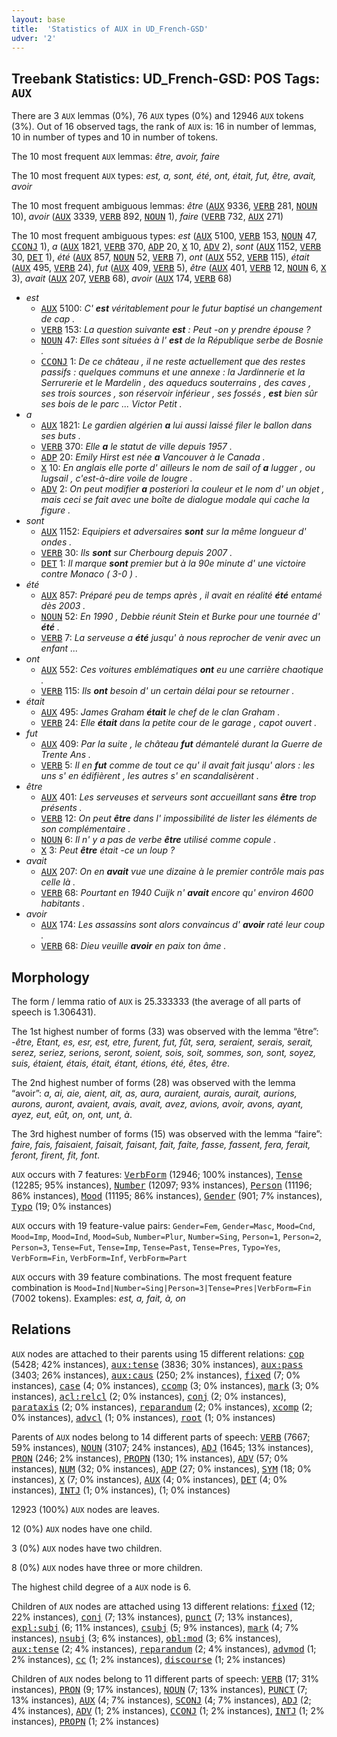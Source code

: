 ```yaml
---
layout: base
title:  'Statistics of AUX in UD_French-GSD'
udver: '2'
---
```


## Treebank Statistics: UD_French-GSD: POS Tags: `AUX`

There are 3 `AUX` lemmas (0%), 76 `AUX` types (0%) and 12946 `AUX` tokens (3%).
Out of 16 observed tags, the rank of `AUX` is: 16 in number of lemmas, 10 in number of types and 10 in number of tokens.

The 10 most frequent `AUX` lemmas: <em>être, avoir, faire</em>

The 10 most frequent `AUX` types:  <em>est, a, sont, été, ont, était, fut, être, avait, avoir</em>

The 10 most frequent ambiguous lemmas: <em>être</em> (<tt><a href="fr_gsd-pos-AUX.html">AUX</a></tt> 9336, <tt><a href="fr_gsd-pos-VERB.html">VERB</a></tt> 281, <tt><a href="fr_gsd-pos-NOUN.html">NOUN</a></tt> 10), <em>avoir</em> (<tt><a href="fr_gsd-pos-AUX.html">AUX</a></tt> 3339, <tt><a href="fr_gsd-pos-VERB.html">VERB</a></tt> 892, <tt><a href="fr_gsd-pos-NOUN.html">NOUN</a></tt> 1), <em>faire</em> (<tt><a href="fr_gsd-pos-VERB.html">VERB</a></tt> 732, <tt><a href="fr_gsd-pos-AUX.html">AUX</a></tt> 271)

The 10 most frequent ambiguous types:  <em>est</em> (<tt><a href="fr_gsd-pos-AUX.html">AUX</a></tt> 5100, <tt><a href="fr_gsd-pos-VERB.html">VERB</a></tt> 153, <tt><a href="fr_gsd-pos-NOUN.html">NOUN</a></tt> 47, <tt><a href="fr_gsd-pos-CCONJ.html">CCONJ</a></tt> 1), <em>a</em> (<tt><a href="fr_gsd-pos-AUX.html">AUX</a></tt> 1821, <tt><a href="fr_gsd-pos-VERB.html">VERB</a></tt> 370, <tt><a href="fr_gsd-pos-ADP.html">ADP</a></tt> 20, <tt><a href="fr_gsd-pos-X.html">X</a></tt> 10, <tt><a href="fr_gsd-pos-ADV.html">ADV</a></tt> 2), <em>sont</em> (<tt><a href="fr_gsd-pos-AUX.html">AUX</a></tt> 1152, <tt><a href="fr_gsd-pos-VERB.html">VERB</a></tt> 30, <tt><a href="fr_gsd-pos-DET.html">DET</a></tt> 1), <em>été</em> (<tt><a href="fr_gsd-pos-AUX.html">AUX</a></tt> 857, <tt><a href="fr_gsd-pos-NOUN.html">NOUN</a></tt> 52, <tt><a href="fr_gsd-pos-VERB.html">VERB</a></tt> 7), <em>ont</em> (<tt><a href="fr_gsd-pos-AUX.html">AUX</a></tt> 552, <tt><a href="fr_gsd-pos-VERB.html">VERB</a></tt> 115), <em>était</em> (<tt><a href="fr_gsd-pos-AUX.html">AUX</a></tt> 495, <tt><a href="fr_gsd-pos-VERB.html">VERB</a></tt> 24), <em>fut</em> (<tt><a href="fr_gsd-pos-AUX.html">AUX</a></tt> 409, <tt><a href="fr_gsd-pos-VERB.html">VERB</a></tt> 5), <em>être</em> (<tt><a href="fr_gsd-pos-AUX.html">AUX</a></tt> 401, <tt><a href="fr_gsd-pos-VERB.html">VERB</a></tt> 12, <tt><a href="fr_gsd-pos-NOUN.html">NOUN</a></tt> 6, <tt><a href="fr_gsd-pos-X.html">X</a></tt> 3), <em>avait</em> (<tt><a href="fr_gsd-pos-AUX.html">AUX</a></tt> 207, <tt><a href="fr_gsd-pos-VERB.html">VERB</a></tt> 68), <em>avoir</em> (<tt><a href="fr_gsd-pos-AUX.html">AUX</a></tt> 174, <tt><a href="fr_gsd-pos-VERB.html">VERB</a></tt> 68)


* <em>est</em>
  * <tt><a href="fr_gsd-pos-AUX.html">AUX</a></tt> 5100: <em>C' <b>est</b> véritablement pour le futur baptisé un changement de cap .</em>
  * <tt><a href="fr_gsd-pos-VERB.html">VERB</a></tt> 153: <em>La question suivante <b>est</b> : Peut -on y prendre épouse ?</em>
  * <tt><a href="fr_gsd-pos-NOUN.html">NOUN</a></tt> 47: <em>Elles sont situées à l' <b>est</b> de la République serbe de Bosnie .</em>
  * <tt><a href="fr_gsd-pos-CCONJ.html">CCONJ</a></tt> 1: <em>De ce château , il ne reste actuellement que des restes passifs : quelques communs et une annexe : la Jardinnerie et la Serrurerie et le Mardelin , des aqueducs souterrains , des caves , ses trois sources , son réservoir inférieur , ses fossés , <b>est</b> bien sûr ses bois de le parc ... Victor Petit .</em>
* <em>a</em>
  * <tt><a href="fr_gsd-pos-AUX.html">AUX</a></tt> 1821: <em>Le gardien algérien <b>a</b> lui aussi laissé filer le ballon dans ses buts .</em>
  * <tt><a href="fr_gsd-pos-VERB.html">VERB</a></tt> 370: <em>Elle <b>a</b> le statut de ville depuis 1957 .</em>
  * <tt><a href="fr_gsd-pos-ADP.html">ADP</a></tt> 20: <em>Emily Hirst est née <b>a</b> Vancouver à le Canada .</em>
  * <tt><a href="fr_gsd-pos-X.html">X</a></tt> 10: <em>En anglais elle porte d' ailleurs le nom de sail of <b>a</b> lugger , ou lugsail , c'est-à-dire voile de lougre .</em>
  * <tt><a href="fr_gsd-pos-ADV.html">ADV</a></tt> 2: <em>On peut modifier <b>a</b> posteriori la couleur et le nom d' un objet , mais ceci se fait avec une boîte de dialogue modale qui cache la figure .</em>
* <em>sont</em>
  * <tt><a href="fr_gsd-pos-AUX.html">AUX</a></tt> 1152: <em>Equipiers et adversaires <b>sont</b> sur la même longueur d' ondes .</em>
  * <tt><a href="fr_gsd-pos-VERB.html">VERB</a></tt> 30: <em>Ils <b>sont</b> sur Cherbourg depuis 2007 .</em>
  * <tt><a href="fr_gsd-pos-DET.html">DET</a></tt> 1: <em>Il marque <b>sont</b> premier but à la 90e minute d' une victoire contre Monaco ( 3-0 ) .</em>
* <em>été</em>
  * <tt><a href="fr_gsd-pos-AUX.html">AUX</a></tt> 857: <em>Préparé peu de temps après , il avait en réalité <b>été</b> entamé dès 2003 .</em>
  * <tt><a href="fr_gsd-pos-NOUN.html">NOUN</a></tt> 52: <em>En 1990 , Debbie réunit Stein et Burke pour une tournée d' <b>été</b> .</em>
  * <tt><a href="fr_gsd-pos-VERB.html">VERB</a></tt> 7: <em>La serveuse a <b>été</b> jusqu' à nous reprocher de venir avec un enfant ...</em>
* <em>ont</em>
  * <tt><a href="fr_gsd-pos-AUX.html">AUX</a></tt> 552: <em>Ces voitures emblématiques <b>ont</b> eu une carrière chaotique .</em>
  * <tt><a href="fr_gsd-pos-VERB.html">VERB</a></tt> 115: <em>Ils <b>ont</b> besoin d' un certain délai pour se retourner .</em>
* <em>était</em>
  * <tt><a href="fr_gsd-pos-AUX.html">AUX</a></tt> 495: <em>James Graham <b>était</b> le chef de le clan Graham .</em>
  * <tt><a href="fr_gsd-pos-VERB.html">VERB</a></tt> 24: <em>Elle <b>était</b> dans la petite cour de le garage , capot ouvert .</em>
* <em>fut</em>
  * <tt><a href="fr_gsd-pos-AUX.html">AUX</a></tt> 409: <em>Par la suite , le château <b>fut</b> démantelé durant la Guerre de Trente Ans .</em>
  * <tt><a href="fr_gsd-pos-VERB.html">VERB</a></tt> 5: <em>Il en <b>fut</b> comme de tout ce qu' il avait fait jusqu' alors : les uns s' en édifièrent , les autres s' en scandalisèrent .</em>
* <em>être</em>
  * <tt><a href="fr_gsd-pos-AUX.html">AUX</a></tt> 401: <em>Les serveuses et serveurs sont accueillant sans <b>être</b> trop présents .</em>
  * <tt><a href="fr_gsd-pos-VERB.html">VERB</a></tt> 12: <em>On peut <b>être</b> dans l' impossibilité de lister les éléments de son complémentaire .</em>
  * <tt><a href="fr_gsd-pos-NOUN.html">NOUN</a></tt> 6: <em>Il n' y a pas de verbe <b>être</b> utilisé comme copule .</em>
  * <tt><a href="fr_gsd-pos-X.html">X</a></tt> 3: <em>Peut <b>être</b> était -ce un loup ?</em>
* <em>avait</em>
  * <tt><a href="fr_gsd-pos-AUX.html">AUX</a></tt> 207: <em>On en <b>avait</b> vue une dizaine à le premier contrôle mais pas celle là .</em>
  * <tt><a href="fr_gsd-pos-VERB.html">VERB</a></tt> 68: <em>Pourtant en 1940 Cuijk n' <b>avait</b> encore qu' environ 4600 habitants .</em>
* <em>avoir</em>
  * <tt><a href="fr_gsd-pos-AUX.html">AUX</a></tt> 174: <em>Les assassins sont alors convaincus d' <b>avoir</b> raté leur coup .</em>
  * <tt><a href="fr_gsd-pos-VERB.html">VERB</a></tt> 68: <em>Dieu veuille <b>avoir</b> en paix ton âme .</em>

## Morphology

The form / lemma ratio of `AUX` is 25.333333 (the average of all parts of speech is 1.306431).

The 1st highest number of forms (33) was observed with the lemma “être”: <em>-être, Etant, es, esr, est, etre, furent, fut, fût, sera, seraient, serais, serait, serez, seriez, serions, seront, soient, sois, soit, sommes, son, sont, soyez, suis, étaient, étais, était, étant, étions, été, êtes, être</em>.

The 2nd highest number of forms (28) was observed with the lemma “avoir”: <em>a, ai, aie, aient, ait, as, aura, auraient, aurais, aurait, aurions, aurons, auront, avaient, avais, avait, avez, avions, avoir, avons, ayant, ayez, eut, eût, on, ont, unt, à</em>.

The 3rd highest number of forms (15) was observed with the lemma “faire”: <em>faire, fais, faisaient, faisait, faisant, fait, faite, fasse, fassent, fera, ferait, feront, firent, fit, font</em>.

`AUX` occurs with 7 features: <tt><a href="fr_gsd-feat-VerbForm.html">VerbForm</a></tt> (12946; 100% instances), <tt><a href="fr_gsd-feat-Tense.html">Tense</a></tt> (12285; 95% instances), <tt><a href="fr_gsd-feat-Number.html">Number</a></tt> (12097; 93% instances), <tt><a href="fr_gsd-feat-Person.html">Person</a></tt> (11196; 86% instances), <tt><a href="fr_gsd-feat-Mood.html">Mood</a></tt> (11195; 86% instances), <tt><a href="fr_gsd-feat-Gender.html">Gender</a></tt> (901; 7% instances), <tt><a href="fr_gsd-feat-Typo.html">Typo</a></tt> (19; 0% instances)

`AUX` occurs with 19 feature-value pairs: `Gender=Fem`, `Gender=Masc`, `Mood=Cnd`, `Mood=Imp`, `Mood=Ind`, `Mood=Sub`, `Number=Plur`, `Number=Sing`, `Person=1`, `Person=2`, `Person=3`, `Tense=Fut`, `Tense=Imp`, `Tense=Past`, `Tense=Pres`, `Typo=Yes`, `VerbForm=Fin`, `VerbForm=Inf`, `VerbForm=Part`

`AUX` occurs with 39 feature combinations.
The most frequent feature combination is `Mood=Ind|Number=Sing|Person=3|Tense=Pres|VerbForm=Fin` (7002 tokens).
Examples: <em>est, a, fait, à, on</em>


## Relations

`AUX` nodes are attached to their parents using 15 different relations: <tt><a href="fr_gsd-dep-cop.html">cop</a></tt> (5428; 42% instances), <tt><a href="fr_gsd-dep-aux-tense.html">aux:tense</a></tt> (3836; 30% instances), <tt><a href="fr_gsd-dep-aux-pass.html">aux:pass</a></tt> (3403; 26% instances), <tt><a href="fr_gsd-dep-aux-caus.html">aux:caus</a></tt> (250; 2% instances), <tt><a href="fr_gsd-dep-fixed.html">fixed</a></tt> (7; 0% instances), <tt><a href="fr_gsd-dep-case.html">case</a></tt> (4; 0% instances), <tt><a href="fr_gsd-dep-ccomp.html">ccomp</a></tt> (3; 0% instances), <tt><a href="fr_gsd-dep-mark.html">mark</a></tt> (3; 0% instances), <tt><a href="fr_gsd-dep-acl-relcl.html">acl:relcl</a></tt> (2; 0% instances), <tt><a href="fr_gsd-dep-conj.html">conj</a></tt> (2; 0% instances), <tt><a href="fr_gsd-dep-parataxis.html">parataxis</a></tt> (2; 0% instances), <tt><a href="fr_gsd-dep-reparandum.html">reparandum</a></tt> (2; 0% instances), <tt><a href="fr_gsd-dep-xcomp.html">xcomp</a></tt> (2; 0% instances), <tt><a href="fr_gsd-dep-advcl.html">advcl</a></tt> (1; 0% instances), <tt><a href="fr_gsd-dep-root.html">root</a></tt> (1; 0% instances)

Parents of `AUX` nodes belong to 14 different parts of speech: <tt><a href="fr_gsd-pos-VERB.html">VERB</a></tt> (7667; 59% instances), <tt><a href="fr_gsd-pos-NOUN.html">NOUN</a></tt> (3107; 24% instances), <tt><a href="fr_gsd-pos-ADJ.html">ADJ</a></tt> (1645; 13% instances), <tt><a href="fr_gsd-pos-PRON.html">PRON</a></tt> (246; 2% instances), <tt><a href="fr_gsd-pos-PROPN.html">PROPN</a></tt> (130; 1% instances), <tt><a href="fr_gsd-pos-ADV.html">ADV</a></tt> (57; 0% instances), <tt><a href="fr_gsd-pos-NUM.html">NUM</a></tt> (32; 0% instances), <tt><a href="fr_gsd-pos-ADP.html">ADP</a></tt> (27; 0% instances), <tt><a href="fr_gsd-pos-SYM.html">SYM</a></tt> (18; 0% instances), <tt><a href="fr_gsd-pos-X.html">X</a></tt> (7; 0% instances), <tt><a href="fr_gsd-pos-AUX.html">AUX</a></tt> (4; 0% instances), <tt><a href="fr_gsd-pos-DET.html">DET</a></tt> (4; 0% instances), <tt><a href="fr_gsd-pos-INTJ.html">INTJ</a></tt> (1; 0% instances),  (1; 0% instances)

12923 (100%) `AUX` nodes are leaves.

12 (0%) `AUX` nodes have one child.

3 (0%) `AUX` nodes have two children.

8 (0%) `AUX` nodes have three or more children.

The highest child degree of a `AUX` node is 6.

Children of `AUX` nodes are attached using 13 different relations: <tt><a href="fr_gsd-dep-fixed.html">fixed</a></tt> (12; 22% instances), <tt><a href="fr_gsd-dep-conj.html">conj</a></tt> (7; 13% instances), <tt><a href="fr_gsd-dep-punct.html">punct</a></tt> (7; 13% instances), <tt><a href="fr_gsd-dep-expl-subj.html">expl:subj</a></tt> (6; 11% instances), <tt><a href="fr_gsd-dep-csubj.html">csubj</a></tt> (5; 9% instances), <tt><a href="fr_gsd-dep-mark.html">mark</a></tt> (4; 7% instances), <tt><a href="fr_gsd-dep-nsubj.html">nsubj</a></tt> (3; 6% instances), <tt><a href="fr_gsd-dep-obl-mod.html">obl:mod</a></tt> (3; 6% instances), <tt><a href="fr_gsd-dep-aux-tense.html">aux:tense</a></tt> (2; 4% instances), <tt><a href="fr_gsd-dep-reparandum.html">reparandum</a></tt> (2; 4% instances), <tt><a href="fr_gsd-dep-advmod.html">advmod</a></tt> (1; 2% instances), <tt><a href="fr_gsd-dep-cc.html">cc</a></tt> (1; 2% instances), <tt><a href="fr_gsd-dep-discourse.html">discourse</a></tt> (1; 2% instances)

Children of `AUX` nodes belong to 11 different parts of speech: <tt><a href="fr_gsd-pos-VERB.html">VERB</a></tt> (17; 31% instances), <tt><a href="fr_gsd-pos-PRON.html">PRON</a></tt> (9; 17% instances), <tt><a href="fr_gsd-pos-NOUN.html">NOUN</a></tt> (7; 13% instances), <tt><a href="fr_gsd-pos-PUNCT.html">PUNCT</a></tt> (7; 13% instances), <tt><a href="fr_gsd-pos-AUX.html">AUX</a></tt> (4; 7% instances), <tt><a href="fr_gsd-pos-SCONJ.html">SCONJ</a></tt> (4; 7% instances), <tt><a href="fr_gsd-pos-ADJ.html">ADJ</a></tt> (2; 4% instances), <tt><a href="fr_gsd-pos-ADV.html">ADV</a></tt> (1; 2% instances), <tt><a href="fr_gsd-pos-CCONJ.html">CCONJ</a></tt> (1; 2% instances), <tt><a href="fr_gsd-pos-INTJ.html">INTJ</a></tt> (1; 2% instances), <tt><a href="fr_gsd-pos-PROPN.html">PROPN</a></tt> (1; 2% instances)

